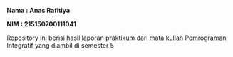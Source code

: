 **Nama  : Anas Rafitiya**

**NIM   : 215150700111041**

Repository ini berisi hasil laporan praktikum dari mata kuliah Pemrograman Integratif yang diambil di semester 5

